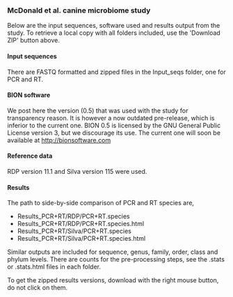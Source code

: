 
### McDonald et al. canine microbiome study

Below are the input sequences, software used and results output
from the study. To retrieve a local copy with all folders included,
use the 'Download ZIP' button above. 

#### Input sequences

There are FASTQ formatted and zipped files in the Input_seqs 
folder, one for PCR and RT. 

#### BION software

We post here the version (0.5) that was used with the study for 
transparency reason. It is however a now outdated pre-release, 
which is inferior to the current one. BION 0.5 is licensed by 
the GNU General Public License version 3, but we discourage its 
use. The current one will soon be available at http://bionsoftware.com

#### Reference data

RDP version 11.1 and Silva version 115 were used. 

#### Results 

The path to side-by-side comparison of PCR and RT species are,

* Results_PCR+RT/RDP/PCR+RT.species 
* Results_PCR+RT/RDP/PCR+RT.species.html
* Results_PCR+RT/Silva/PCR+RT.species   
* Results_PCR+RT/Silva/PCR+RT.species.html 

Similar outputs are included for sequence, genus, family, order, 
class and phylum levels. There are counts for the pre-processing 
steps, see the .stats or .stats.html files in each folder. 

To get the zipped results versions, download with the right 
mouse button, do not click on them. 
